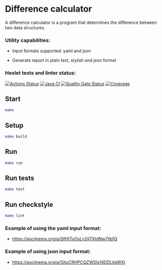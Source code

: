 # Difference calculator

 A difference calculator is a program that determines the difference between two data structures.

### Utility capabilities:

- Input formats supported: yaml and json

- Generate report in plain text, stylish and json format

### Hexlet tests and linter status:
[![Actions Status](https://github.com/mari-ship-it/java-project-71/actions/workflows/hexlet-check.yml/badge.svg)](https://github.com/mari-ship-it/java-project-71/actions)
[![Java CI](https://github.com/hexlet-boilerplates/java-package/actions/workflows/main.yml/badge.svg)](https://github.com/hexlet-boilerplates/java-package/actions/workflows/main.yml)
[![Quality Gate Status](https://sonarcloud.io/api/project_badges/measure?project=mari-ship-it_java-project-712&metric=alert_status)](https://sonarcloud.io/summary/new_code?id=mari-ship-it_java-project-712)
[![Coverage](https://sonarcloud.io/api/project_badges/measure?project=mari-ship-it_java-project-712&metric=coverage)](https://sonarcloud.io/summary/new_code?id=mari-ship-it_java-project-712)

## Start

```bash
make
```

## Setup

```bash
make build
```

## Run

```bash
make run
```

## Run tests

```bash
make test
```

## Run checkstyle

```bash
make lint
```

### Example of using the yaml input format:

- https://asciinema.org/a/QfHITuOsLn2jI7XtdNw7ilbfQ

### Example of using json input format:

- https://asciinema.org/a/GituCRHPCQZWSIs14DDLkbWXi

